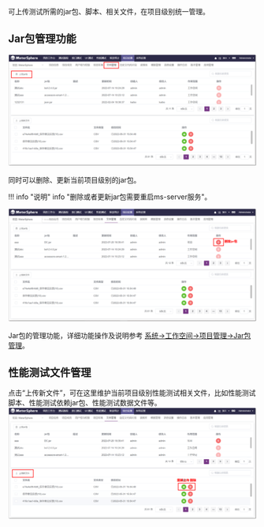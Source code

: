 可上传测试所需的jar包、脚本、相关文件，在项目级别统一管理。

## Jar包管理功能
![!项目设置](../../img/project_management/上传jar包.png)

同时可以删除、更新当前项目级别的jar包。

!!! info "说明" 
    info "删除或者更新jar包需要重启ms-server服务"。

![!项目设置](../../img/project_management/删除jar包.png)

Jar包的管理功能，详细功能操作及说明参考 [系统->工作空间->项目管理->Jar包管理](../../system_management/workspace/#_2)。


## 性能测试文件管理
点击“上传新文件”，可在这里维护当前项目级别性能测试相关文件，比如性能测试脚本、性能测试依赖jar包、性能测试数据文件等。
![!项目设置](../../img/project_management/性能上传文件.png)